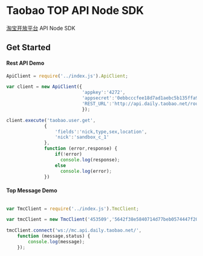 # Taobao TOP API Node SDK

[淘宝开放平台](http://open.taobao.com/doc2/api_list.htm) API Node SDK

## Get Started

#### Rest API Demo
```js
ApiClient = require('../index.js').ApiClient;

var client = new ApiClient({
                            'appkey':'4272',
                            'appsecret':'0ebbcccfee18d7ad1aebc5b135ffa906',
                            'REST_URL':'http://api.daily.taobao.net/router/rest'
                            });

client.execute('taobao.user.get',
              {
                  'fields':'nick,type,sex,location',
                  'nick':'sandbox_c_1'
              },
              function (error,response) {
                  if(!error)
                    console.log(response);
                  else
                    console.log(error);
              })
```

#### Top Message Demo

```js

var TmcClient = require('../index.js').TmcClient;

var tmcClient = new TmcClient('453509','5642f38e5840714d77beb0574447f204','default');

tmcClient.connect('ws://mc.api.daily.taobao.net/',
    function (message,status) {
        console.log(message);
    });

```